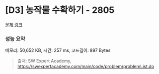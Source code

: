 # [D3] 농작물 수확하기 - 2805 

[문제 링크](https://swexpertacademy.com/main/code/problem/problemDetail.do?contestProbId=AV7GLXqKAWYDFAXB) 

### 성능 요약

메모리: 50,652 KB, 시간: 257 ms, 코드길이: 897 Bytes



> 출처: SW Expert Academy, https://swexpertacademy.com/main/code/problem/problemList.do